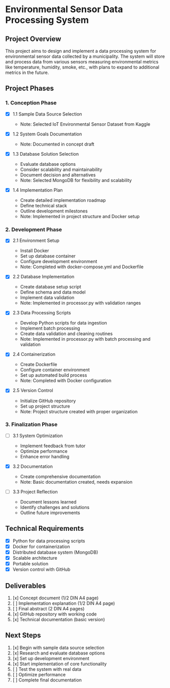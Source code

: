 # Environmental Sensor Data Processing System

## Project Overview
This project aims to design and implement a data processing system for environmental sensor data collected by a municipality. The system will store and process data from various sensors measuring environmental metrics like temperature, humidity, smoke, etc., with plans to expand to additional metrics in the future.

## Project Phases

### 1. Conception Phase
- [x] 1.1 Sample Data Source Selection
  - Note: Selected IoT Environmental Sensor Dataset from Kaggle

- [x] 1.2 System Goals Documentation
  - Note: Documented in concept draft

- [x] 1.3 Database Solution Selection
  - Evaluate database options
  - Consider scalability and maintainability
  - Document decision and alternatives
  - Note: Selected MongoDB for flexibility and scalability

- [x] 1.4 Implementation Plan
  - Create detailed implementation roadmap
  - Define technical stack
  - Outline development milestones
  - Note: Implemented in project structure and Docker setup

### 2. Development Phase
- [x] 2.1 Environment Setup
  - Install Docker
  - Set up database container
  - Configure development environment
  - Note: Completed with docker-compose.yml and Dockerfile

- [x] 2.2 Database Implementation
  - Create database setup script
  - Define schema and data model
  - Implement data validation
  - Note: Implemented in processor.py with validation ranges

- [x] 2.3 Data Processing Scripts
  - Develop Python scripts for data ingestion
  - Implement batch processing
  - Create data validation and cleaning routines
  - Note: Implemented in processor.py with batch processing and validation

- [x] 2.4 Containerization
  - Create Dockerfile
  - Configure container environment
  - Set up automated build process
  - Note: Completed with Docker configuration

- [x] 2.5 Version Control
  - Initialize GitHub repository
  - Set up project structure
  - Note: Project structure created with proper organization

### 3. Finalization Phase
- [ ] 3.1 System Optimization
  - Implement feedback from tutor
  - Optimize performance
  - Enhance error handling

- [x] 3.2 Documentation
  - Create comprehensive documentation
  - Note: Basic documentation created, needs expansion

- [ ] 3.3 Project Reflection
  - Document lessons learned
  - Identify challenges and solutions
  - Outline future improvements

## Technical Requirements
- [x] Python for data processing scripts
- [x] Docker for containerization
- [x] Distributed database system (MongoDB)
- [x] Scalable architecture
- [x] Portable solution
- [x] Version control with GitHub

## Deliverables
1. [x] Concept document (1/2 DIN A4 page)
2. [ ] Implementation explanation (1/2 DIN A4 page)
3. [ ] Final abstract (2 DIN A4 pages)
4. [x] GitHub repository with working code
5. [x] Technical documentation (basic version)

## Next Steps
1. [x] Begin with sample data source selection
2. [x] Research and evaluate database options
3. [x] Set up development environment
4. [x] Start implementation of core functionality
5. [ ] Test the system with real data
6. [ ] Optimize performance
7. [ ] Complete final documentation
